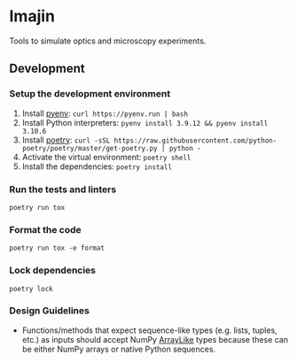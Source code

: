 # Imajin

Tools to simulate optics and microscopy experiments.

## Development

### Setup the development environment

1. Install [pyenv](https://github.com/pyenv/pyenv): `curl https://pyenv.run | bash`
2. Install Python interpreters: `pyenv install 3.9.12 && pyenv install 3.10.6`
3. Install [poetry](https://python-poetry.org/docs/): `curl -sSL https://raw.githubusercontent.com/python-poetry/poetry/master/get-poetry.py | python -`
4. Activate the virtual environment: `poetry shell`
5. Install the dependencies: `poetry install`

### Run the tests and linters

```console
poetry run tox
```

### Format the code

```console
poetry run tox -e format
```

### Lock dependencies

```console
poetry lock
```

### Design Guidelines

- Functions/methods that expect sequence-like types (e.g. lists, tuples, etc.) as inputs should accept NumPy [ArrayLike](https://numpy.org/devdocs/reference/typing.html#numpy.typing.ArrayLike) types because these can be either NumPy arrays or native Python sequences.

